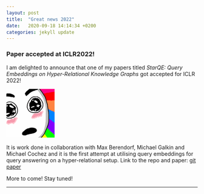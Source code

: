 ```yaml
---
layout: post
title:  "Great news 2022"
date:   2020-09-18 14:14:34 +0200
categories: jekyll update
---
```


### Paper accepted at ICLR2022!

I am delighted to announce that one of my papers titled _StarQE: Query Embeddings on Hyper-Relational Knowledge Graphs_
got accepted for ICLR 2022! 

![Alt Text](../img/amaze.gif)


It is work done in collaboration with Max Berendorf, Michael Galkin and Michael Cochez and it is the first attempt at 
utilising query embeddings for query answering on a hyper-relational setup. Link to the repo and paper: [git](https://github.com/DimitrisAlivas/StarQE) 
[paper](https://arxiv.org/abs/2106.08166) 


More to come! Stay tuned!

---
